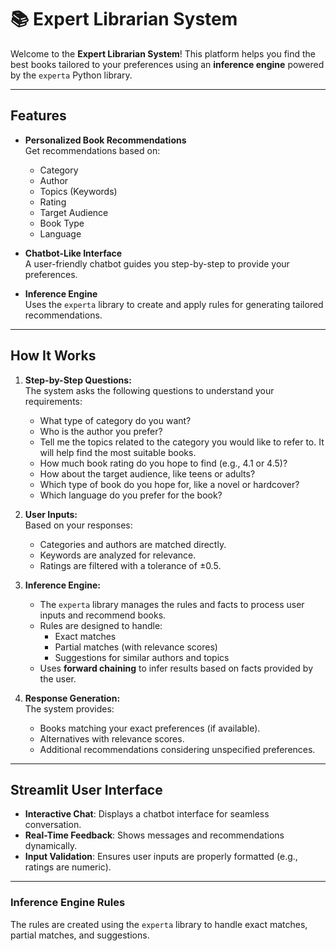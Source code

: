# 📚 Expert Librarian System

Welcome to the **Expert Librarian System**! This platform helps you find the best books tailored to your preferences using an **inference engine** powered by the `experta` Python library.

---

## Features
- **Personalized Book Recommendations**  
  Get recommendations based on:
  - Category
  - Author
  - Topics (Keywords)
  - Rating
  - Target Audience
  - Book Type
  - Language

- **Chatbot-Like Interface**  
  A user-friendly chatbot guides you step-by-step to provide your preferences.

- **Inference Engine**  
  Uses the `experta` library to create and apply rules for generating tailored recommendations.

---

## How It Works

1. **Step-by-Step Questions:**  
   The system asks the following questions to understand your requirements:
   - What type of category do you want?
   - Who is the author you prefer?
   - Tell me the topics related to the category you would like to refer to. It will help find the most suitable books.
   - How much book rating do you hope to find (e.g., 4.1 or 4.5)?
   - How about the target audience, like teens or adults?
   - Which type of book do you hope for, like a novel or hardcover?
   - Which language do you prefer for the book?

2. **User Inputs:**  
   Based on your responses:
   - Categories and authors are matched directly.
   - Keywords are analyzed for relevance.
   - Ratings are filtered with a tolerance of ±0.5.

3. **Inference Engine:**  
   - The `experta` library manages the rules and facts to process user inputs and recommend books.
   - Rules are designed to handle:
     - Exact matches
     - Partial matches (with relevance scores)
     - Suggestions for similar authors and topics
   - Uses **forward chaining** to infer results based on facts provided by the user.

4. **Response Generation:**  
   The system provides:
   - Books matching your exact preferences (if available).
   - Alternatives with relevance scores.
   - Additional recommendations considering unspecified preferences.

---

## Streamlit User Interface
- **Interactive Chat**: Displays a chatbot interface for seamless conversation.
- **Real-Time Feedback**: Shows messages and recommendations dynamically.
- **Input Validation**: Ensures user inputs are properly formatted (e.g., ratings are numeric).

---

### Inference Engine Rules
The rules are created using the `experta` library to handle exact matches, partial matches, and suggestions.
